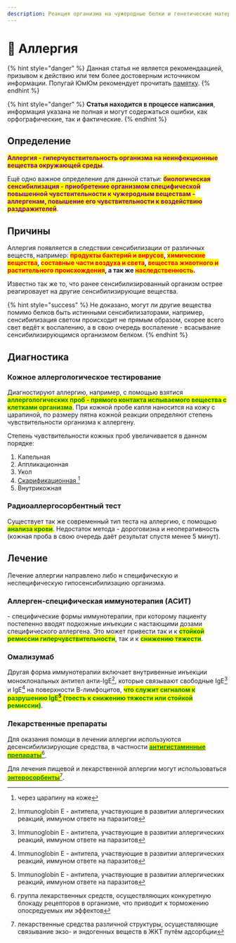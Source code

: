 ```yaml
---
description: Реакция организма на чужеродные белки и генетические материалы
---
```


# 🤧 Аллергия

{% hint style="danger" %}
Данная статья не является рекомендаацией, призывом к действию или тем более достоверным источником информации. Попугай ЮмЮм рекомендует прочитать [памятку](allergy.md#important).
{% endhint %}

{% hint style="danger" %}
**Статья находится в процессе написания**, информация указана не полная и могут содержаться ошибки, как орфографические, так и фактические.
{% endhint %}

## Определение <a href="#definition" id="definition"></a>

<mark style="color:purple;">**Аллергия - гиперчувствительность организма на неинфекционные вещества окружающей среды**</mark>.

Ещё одно важное определение для данной статьи: <mark style="color:purple;">**биологическая сенсибилизация - приобретение организмом специфической повышенной чувствительности к чужеродным веществам - аллергенам, повышение его чувствительности к воздействию раздражителей**</mark>.

## Причины <a href="#causes" id="causes"></a>

Аллергия появляется в следствии сенсибилизации от различных веществ, например: <mark style="color:red;">**продукты бактерий и вирусов**</mark>**, **<mark style="color:red;">**химические вещества**</mark>**, **<mark style="color:red;">**составные части воздуха и света**</mark>**, **<mark style="color:red;">**вещества животного и растительного происхождения**</mark>**, а так же **<mark style="color:red;">**наследственность**</mark>**.**

Известно так же то, что ранее сенсибилизированный организм острее реагироваует на другие сенсибилизирующие вещества.

{% hint style="success" %}
Не доказано, могут ли другие вещества помимо белков быть истинными сенсибилизаторами, например, сенсибилизация светом происходит не прямым образом, скорее всего свет ведёт к воспалению, а в свою очередь воспаление - всасывание сенсибилизирующимся организмом белком.
{% endhint %}

## Диагностика <a href="#diagnostics" id="diagnostics"></a>

### Кожное аллергологическое тестирование <a href="#skin-allergy-testing" id="skin-allergy-testing"></a>

Диагностируют аллергию, например, с помощью взятися <mark style="color:green;">**аллергологических проб - прямого контакта испываемого вещества с клетками организма**</mark>. При кожной пробе капля наносится на кожу с царапиной, по размеру пятна кожной реакции определяют степень чувствительности организма к аллергену.

Степень чувствительности кожных проб увеличивается в данном  порядке:

1. Капельная
2. Аппликационная&#x20;
3. Укол
4. [Скарификационная ](#user-content-fn-1)[^1]
5. Внутрикожная

### Радиоаллергосорбентный тест

Существует так же современный тип теста на аллергию, с помощью <mark style="color:green;">**анализа крови**</mark>. Недостаток метода - дороговизна и неоперативность (кожная проба в свою очередь даёт результат спустя менее 5 минут).

## Лечение <a href="#treatment" id="treatment"></a>

Лечение аллергии направлено либо н специфическую и неспецифическую гипосенсибилизацию организма.

### Аллерген-специфическая иммунотерапия (АСИТ) <a href="#allergen-specific-immunotherapy" id="allergen-specific-immunotherapy"></a>

\- специфические формы иммунотерапии, при которому пациенту постепенно вводят подкожные инъекции с настающими дозами специфического аллергена. Это может привести так и к <mark style="color:green;">**стойкой ремиссии гиперчувствительности**</mark>, так и к <mark style="color:green;">**снижению тяжести**</mark>.

### **Омализумаб**

Другая форма иммунотерапии включает внутривенные инъекции моноклональных антител анти-IgE[^2], которые связывают свободные IgE[^2] и IgE[^2] на поверхности В-лимфоцитов, <mark style="color:green;">**что служит сигналом к разрушению IgE[^2] (тоесть к снижению тяжести или стойкой ремиссии)**</mark>.

### Лекарственные препараты

Для оказания помощи в лечении аллергии используются десенсибилизирующие средства, в частности [<mark style="color:green;">**антигистаминные препараты**</mark>](#user-content-fn-3)[^3].

Для лечения пищевой и лекарственной аллергии могут использоваться [<mark style="color:green;">**энтеросорбенты**</mark>](#user-content-fn-4)[^4].

[^1]: через царапину на коже

[^2]: Immunoglobin E - антитела, участвующие в развитии аллергических реакций, иммуном ответе на паразитов

[^3]: группа лекарственных средств, осуществляющих конкуретную блокаду рецепторов в организме, что приводит к торможению опосредуемых им эффектов

[^4]: лекарственные средства различной структуры, осуществляющие связывание экзо- и эндогенных веществ в ЖКТ путём адсорбции
